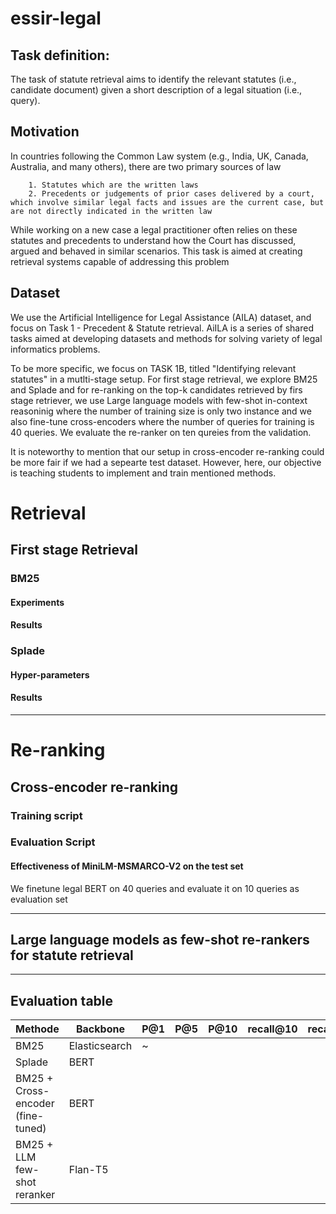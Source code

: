 # essir-legal

## Task definition:

The task of statute retrieval aims to identify the relevant statutes (i.e., candidate document) given a short description of a legal situation (i.e., query).

## Motivation
In countries following the Common Law system (e.g., India, UK, Canada, Australia, and many others), there are two primary sources of law

        1. Statutes which are the written laws
        2. Precedents or judgements of prior cases delivered by a court, which involve similar legal facts and issues are the current case, but are not directly indicated in the written law

While working on a new case a legal practitioner often relies on these statutes and precedents to understand how the Court has discussed, argued and behaved in similar scenarios. This task is aimed at creating retrieval systems capable of addressing this problem

## Dataset
We use the Artificial Intelligence for Legal Assistance (AILA) dataset, and focus on Task 1 - Precedent & Statute retrieval. AiILA is a series of shared tasks aimed at developing datasets and methods for solving variety of legal informatics problems.
  
To be more specific, we focus on TASK 1B, titled "Identifying relevant statutes" in a mutlti-stage setup. For first stage retrieval, we explore BM25 and Splade and for re-ranking on the top-k candidates retrieved by firs stage retriever, we use Large language models with few-shot in-context reasoninig where the number of training size is only two instance and we also fine-tune cross-encoders where the number of queries for training is 40 queries. We evaluate the re-ranker on ten qureies from the validation.

It is noteworthy to mention that our setup in cross-encoder re-ranking could be more fair if we had a sepearte test dataset. However, here, our objective is teaching students to implement and train mentioned methods.

# Retrieval
## First stage Retrieval

### BM25 

#### Experiments

#### Results


### Splade

#### Hyper-parameters

#### Results

--- 

# Re-ranking

## Cross-encoder re-ranking

### Training script


### Evaluation Script

#### Effectiveness of MiniLM-MSMARCO-V2 on the test set

We finetune legal BERT on 40 queries and evaluate it on 10 queries as evaluation set

---
## Large language models as few-shot re-rankers for statute retrieval

---

## Evaluation table

| Methode                           | Backbone      | P@1 | P@5 | P@10 | recall@10 | recall@100 | Map@100 |
|-----------------------------------|---------------|-----|-----|------|-----------|------------|---------|
| BM25                              | Elasticsearch | ~   |     |      |           |            |         |
| Splade                            | BERT          |     |     |      |           |            |         |
| BM25 + Cross-encoder (fine-tuned) | BERT          |     |     |      |           |            |         |
| BM25 + LLM few-shot reranker      | Flan-T5       |     |     |      |           |            |         |
